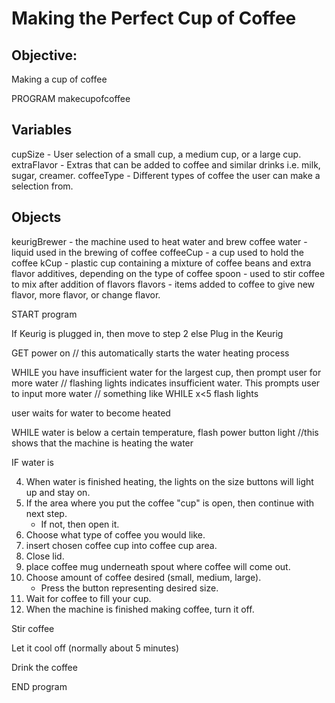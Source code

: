 # Making the Perfect Cup of Coffee

## Objective:

Making a cup of coffee

PROGRAM makecupofcoffee
## Variables
cupSize - User selection of a small cup, a medium cup, or a large cup.
extraFlavor - Extras that can be added to coffee and similar drinks i.e. milk, sugar, creamer.
coffeeType - Different types of coffee the user can make a selection from.

## Objects
keurigBrewer - the machine used to heat water and brew coffee
water - liquid used in the brewing of coffee
coffeeCup - a cup used to hold the coffee
kCup - plastic cup containing a mixture of coffee beans and extra flavor additives, depending on the type of coffee
spoon - used to stir coffee to mix after addition of flavors
flavors - items added to coffee to give new flavor, more flavor, or change flavor.




START program

[//]: # (I should probably start with the choices the user needs to make first.)

If Keurig is plugged in, then move to step 2
    else Plug in the Keurig

GET power on
// this automatically starts the water heating process

WHILE you have insufficient water for the largest cup, then prompt user for more water
    // flashing lights indicates insufficient water. This prompts user to input more water
    // something like WHILE x<5 flash lights

user waits for water to become heated

WHILE water is below a certain temperature, flash power button light
//this shows that the machine is heating the water

IF water is 




4. When water is finished heating, the lights on the size buttons will light up and stay on.
5. If the area where you put the coffee "cup" is open, then continue with next step. 
    * If not, then open it.
6. Choose what type of coffee you would like.
7. insert chosen coffee cup into coffee cup area.
8. Close lid.
9. place coffee mug underneath spout where coffee will come out.
10. Choose amount of coffee desired (small, medium, large). 
    * Press the button representing desired size.
11. Wait for coffee to fill your cup.
12. When the machine is finished making coffee, turn it off.



Stir coffee

Let it cool off (normally about 5 minutes)

Drink the coffee

END program
